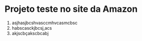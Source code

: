 # Projeto teste no site da Amazon
1. asjhasjbcshvasccmhvcasmcbsc
2. habscasckjbcsj,acs
3. akjscbçakscbcabj
